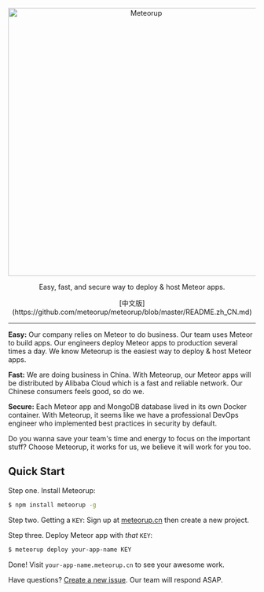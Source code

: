 <p align="center">
  <a href="http://meteorup.cn/">
    <img alt="Meteorup" src="https://github.com/meteorup/meteorup/blob/master/logo.png?raw=true" width="546">
  </a>
</p>

<p align="center">
  Easy, fast, and secure way to deploy & host Meteor apps.
</p>

<p align="center">
  [中文版](https://github.com/meteorup/meteorup/blob/master/README.zh_CN.md)
</p>

---

**Easy:** Our company relies on Meteor to do business. Our team uses Meteor to build apps. Our engineers deploy Meteor apps to production several times a day. We know Meteorup is the easiest way to deploy & host Meteor apps.

**Fast:** We are doing business in China. With Meteorup, our Meteor apps will be distributed by Alibaba Cloud which is a fast and reliable network. Our Chinese consumers feels good, so do we.

**Secure:** Each Meteor app and MongoDB database lived in its own Docker container. With Meteorup, it seems like we have a professional DevOps engineer who implemented best practices in security by default.

Do you wanna save your team's time and energy to focus on the important stuff? Choose Meteorup, it works for us, we believe it will work for you too.

## Quick Start

Step one. Install Meteorup:

```bash
$ npm install meteorup -g
```

Step two. Getting a `KEY`: Sign up at [meteorup.cn](http://meteorup.cn/) then create a new project.

Step three. Deploy Meteor app with _that_ `KEY`:

```bash
$ meteorup deploy your-app-name KEY
```

Done! Visit `your-app-name.meteorup.cn` to see your awesome work.

Have questions? [Create a new issue](https://github.com/meteorup/meteorup/issues). Our team will respond ASAP.
